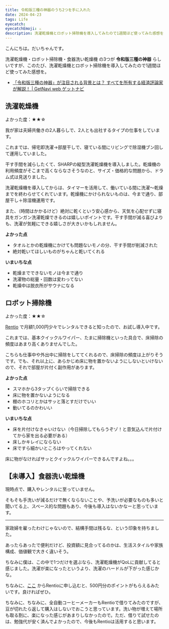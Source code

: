 ```yaml
---
title: 令和版三種の神器のうち2つを手に入れた
date: 2024-04-23
tags: Life
eyecatch: 
eyecatchEmoji: ⚔
description: 洗濯乾燥機とロボット掃除機を導入してみたので1週間ほど使ってみた感想をまとめました。
---
```


こんにちは。だいちゃんです。

洗濯乾燥機・ロボット掃除機・食器洗い乾燥機 の3つが **令和版三種の神器** らしいですが、このたび、洗濯乾燥機とロボット掃除機を導入してみたので1週間ほど使ってみた感想を。

* [「令和版三種の神器」が注目される背景とは？ すべてを所有する経済評論家が解説！ | GetNavi web ゲットナビ](https://getnavi.jp/homeappliances/869213/)

## 洗濯乾燥機

よかった度：★★☆

我が家は夫婦共働きの2人暮らしで、2人とも出社するタイプの仕事をしています。

これまでは、帰宅即洗濯→部屋干しで、寝ている間にリビングで除湿機ブン回して運用していました。

干す手間を減らしたくて、SHARPの縦型洗濯乾燥機を導入しました。乾燥機の利用頻度がそこまで高くならなさそうなのと、サイズ・価格的な問題から、ドラム式は見送りました。

洗濯乾燥機を導入してからは、タイマーを活用して、働いている間に洗濯～乾燥までを終わらせてくれています。乾燥機にかけられないものは、今まで通り、部屋干し＋除湿機運用です。

また、（時間はかかるけど）絶対に乾くという安心感から、天気を心配せずに寝具をガンガン洗濯乾燥できるのは嬉しいポイントです。干す手間が減る喜びよりも、洗濯が気軽にできる嬉しさが大きいかもしれません。

**よかった点**

* タオルとかの乾燥機にかけても問題ないモノの分、干す手間が削減された
* 絶対乾いてほしいものがちゃんと乾いてくれる

**いまいちな点**

* 乾燥までできないモノは今まで通り
* 洗濯物の総量・回数は変わってない
* 乾燥中は脱衣所がサウナになる


## ロボット掃除機

よかった度：★★☆

[Rentio](https://www.rentio.jp/?invite=udcxx) で月額1,000円少々でレンタルできると知ったので、お試し導入中です。

これまでは、基本クイックルワイパー、たまに掃除機といった具合で、床掃除の頻度はあまり高くありませんでした。

こちらも仕事中や外出中に掃除をしててくれるので、床掃除の頻度は上がりそうです。でも、それ以上に、あらかじめ床に物を置かないようにしないといけないので、それで部屋が片付く副作用があります。

**よかった点**

* スマホから3タップくらいで掃除できる
* 床に物を置かないようになる
* 棚のホコリとかはサッと落とすだけでいい
* 動いてるのかわいい

**いまいちな点**

* 床を片付けなきゃいけない（今日掃除してもらうぞゾ！と意気込んで片付けてから家を出る必要がある）
* 床しかキレイにならない
* 床ですら細かいところはやってくれない

床に物がなければサッとクイックルワイパーできるんですよね。。。


## 【未導入】食器洗い乾燥機

現時点で、購入やレンタルに至っていません。

そもそも手洗いが減るだけで無くならないことや、予洗いが必要なものも多いと聞いてる上、スペース的な問題もあり、今後も導入はないかなーと思っています。

---

家政婦を雇ったわけじゃないので、結構手間は残るな、という印象を持ちました。

あったらあったで便利だけど、投資額に見合ってるのかは、生活スタイルや家族構成、価値観で大きく違いそう。

ちなみに僕は、この中で1つだけを選ぶなら、洗濯乾燥機がQoLに貢献してると感じました。洗濯が楽になったというより、洗濯のハードルが下がった感じかな。

ちなみに、[ここ](https://www.rentio.jp/?invite=udcxx) からRentioに申し込むと、500円分のポイントがもらえるみたいです。良ければぜひ。

ちなみに、ちなみに、全自動コーヒーメーカーもRentioで借りてみたのですが、豆が切れたら返して購入はしないでおこうと思っています。洗い物が増えて場所も取る割に、楽になった感じがあまりしなかったので。ただ、借りて試せたのは、勉強代が安く済んでよかったので、今後もRentioは活用すると思います。